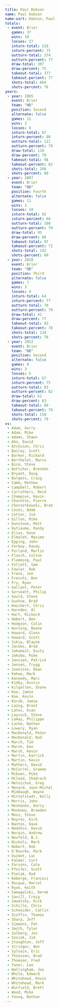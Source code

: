 ```yaml
---
title: Paul Dobson
name: Paul Dobson
name-sort: Dobson, Paul
totals:
 - event: Brier
   games: 37
   wins: 10
   losses: 27
   inturn-total: 310
   inturn-percent: 75
   outturn-total: 374
   outturn-percent: 77
   draw-total: 307
   draw-percent: 75
   takeout-total: 377
   takeout-percent: 77
   shots-total: 684
   shots-percent: 76
years:
 - year: 2005
   event: Brier
   team: "NB"
   position: Second
   alternate: false
   games: 11
   wins: 3
   losses: 8
   inturn-total: 87
   inturn-percent: 80
   outturn-total: 121
   outturn-percent: 79
   draw-total: 110
   draw-percent: 78
   takeout-total: 98
   takeout-percent: 82
   shots-total: 208
   shots-percent: 80
 - year: 2007
   event: Brier
   team: "NB"
   position: Fourth
   alternate: false
   games: 11
   wins: 1
   losses: 10
   inturn-total: 92
   inturn-percent: 68
   outturn-total: 100
   outturn-percent: 70
   draw-total: 95
   draw-percent: 66
   takeout-total: 97
   takeout-percent: 72
   shots-total: 192
   shots-percent: 69
 - year: 2020
   event: Brier
   team: "NB"
   position: Third
   alternate: false
   games: 7
   wins: 3
   losses: 4
   inturn-total: 64
   inturn-percent: 77
   outturn-total: 70
   outturn-percent: 79
   draw-total: 41
   draw-percent: 77
   takeout-total: 93
   takeout-percent: 78
   shots-total: 134
   shots-percent: 78
 - year: 2022
   event: Brier
   team: "NB"
   position: Second
   alternate: false
   games: 8
   wins: 3
   losses: 5
   inturn-total: 67
   inturn-percent: 75
   outturn-total: 83
   outturn-percent: 82
   draw-total: 61
   draw-percent: 83
   takeout-total: 89
   takeout-percent: 76
   shots-total: 150
   shots-percent: 79
vs:
 - Adam, Gerry
 - Adam, Mike
 - Adams, Shawn
 - Aho, David
 - Atchison, Chris
 - Bailey, Scott
 - Barker, Richard
 - Berthelot, Marco
 - Bice, Steve
 - Bottcher, Brendan
 - Bryant, Doug
 - Burgess, Craig
 - Camm, Mathew
 - Campbell, Robert
 - Carruthers, Reid
 - Champion, Kevin
 - Charette, Pierre
 - Chorostkowski, Brad
 - Cocks, Adam
 - Cotter, Jim
 - Dillon, Mike
 - Dunstone, Matt
 - Dutiaume, Randy
 - Elias, Dave
 - Elmaleh, Maxime
 - Epping, John
 - Ferbey, Randy
 - Ferland, Martin
 - Flasch, Colton
 - Flemming, Paul
 - Follett, Sam
 - Fowler, Rob
 - Frans, Joe
 - Freschi, Don
 - Fry, Ryan
 - Gallant, Peter
 - Gorveatt, Philip
 - Gould, Steve
 - Gushue, Brad
 - Haichert, Chris
 - Harnden, Al
 - Hart, Richard
 - Hebert, Ben
 - Hodgson, Colin
 - Horning, Deane
 - Howard, Glenn
 - Howard, Scott
 - Iskiw, Blayne
 - Jacobs, Brad
 - Jakomait, Dusty
 - Jakubo, Mike
 - Janssen, Patrick
 - Jensen, Trygg
 - Joanisse, Dean
 - Kehoe, Mark
 - Kennedy, Marc
 - Kidby, Dustin
 - Kilgallen, Shane
 - Koe, Jamie
 - Koe, Kevin
 - Korab, Jamie
 - Laing, Brent
 - Latos, Evan
 - Laycock, Steve
 - Lemay, Philippe
 - Locke, Nathan
 - Lowery, Ryan
 - MacDonald, Peter
 - MacDonald, Rod
 - March, Tim
 - Marsh, Dan
 - Marsh, Kevin
 - Martin, Karrick
 - Martin, Kevin
 - Mathers, David
 - McCarrel, Graeme
 - McEwen, Mike
 - Mcleod, Shadrach
 - Melnichuk, Greg
 - Menard, Jean-Michel
 - Middaugh, Wayne
 - Mittelstadt, Kelly
 - Morris, John
 - Moshenko, Darcy
 - Moskowy, Braeden
 - Moss, Steve
 - Muyres, Kirk
 - Nantes, Dave
 - Nedohin, David
 - Nerpin, Andrew
 - Neufeld, B.J.
 - Nichols, Mark
 - Nobert, Rob
 - O'Rourke, Mark
 - Ouimet, Luc
 - Palmer, Curt
 - Parsons, Cole
 - Pfeifer, Scott
 - Pielak, Rod
 - Roberge, Francois
 - Rocque, Marcel
 - Ryan, Keith
 - Samagalski, Derek
 - Savill, Craig
 - Sawatsky, Rick
 - Schille, Chris
 - Schneider, Catlin
 - Scoffin, Thomas
 - Sharp, Jeff
 - Simmons, Pat
 - Smith, Tyler
 - Solberg, Jon
 - Sosiak, Jim
 - Stoughton, Jeff
 - Stringer, Ben
 - Sylvain, Eric
 - Thiessen, Brad
 - Thomson, Fred
 - Toner, Lee
 - Wallingham, Joe
 - White, Edward
 - Whitehead, Kevin
 - Whitehead, Mark
 - Winfield, Brett
 - Wood, Mike
 - Young, Nathan
---
```

